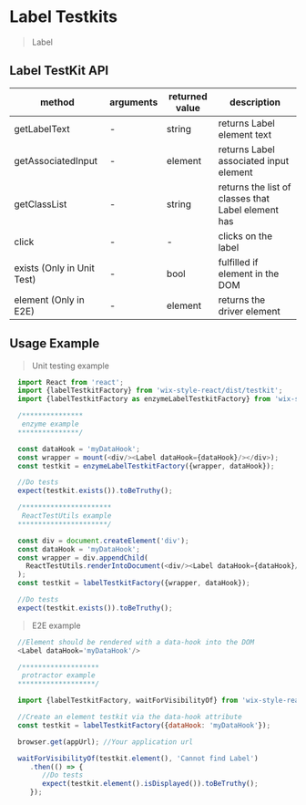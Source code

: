 # Label Testkits

> Label

## Label TestKit API

| method | arguments | returned value | description |
|--------|-----------|----------------|-------------|
| getLabelText | - | string | returns Label element text |
| getAssociatedInput | - | element | returns Label associated input element |
| getClassList | - | string | returns the list of classes that Label element has |
| click | - | - | clicks on the label |
| exists (Only in Unit Test) | - | bool | fulfilled if element in the DOM |
| element (Only in E2E) | - | element | returns the driver element |

## Usage Example

> Unit testing example

```javascript
  import React from 'react';
  import {labelTestkitFactory} from 'wix-style-react/dist/testkit';
  import {labelTestkitFactory as enzymeLabelTestkitFactory} from 'wix-style-react/dist/testkit/enzyme';

  /***************
   enzyme example
  ***************/

  const dataHook = 'myDataHook';
  const wrapper = mount(<div/><Label dataHook={dataHook}/></div>);
  const testkit = enzymeLabelTestkitFactory({wrapper, dataHook});

  //Do tests
  expect(testkit.exists()).toBeTruthy();

  /**********************
   ReactTestUtils example
  **********************/

  const div = document.createElement('div');
  const dataHook = 'myDataHook';
  const wrapper = div.appendChild(
    ReactTestUtils.renderIntoDocument(<div/><Label dataHook={dataHook}/></div>, {dataHook})
  );
  const testkit = labelTestkitFactory({wrapper, dataHook});

  //Do tests
  expect(testkit.exists()).toBeTruthy();
```
> E2E example

```javascript
  //Element should be rendered with a data-hook into the DOM
  <Label dataHook='myDataHook'/>

  /*******************
   protractor example
  *******************/

  import {labelTestkitFactory, waitForVisibilityOf} from 'wix-style-react/dist/testkit/protractor';

  //Create an element testkit via the data-hook attribute
  const testkit = labelTestkitFactory({dataHook: 'myDataHook'});

  browser.get(appUrl); //Your application url

  waitForVisibilityOf(testkit.element(), 'Cannot find Label')
     .then(() => {
        //Do tests
        expect(testkit.element().isDisplayed()).toBeTruthy();
     });

```
